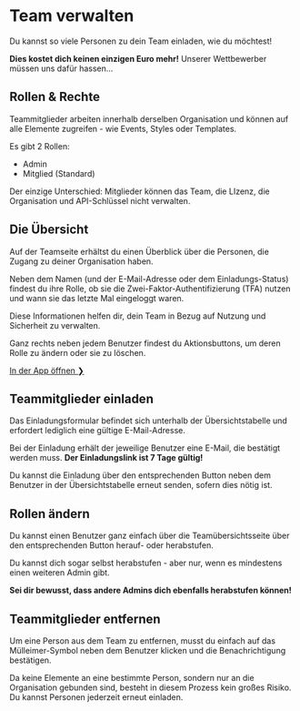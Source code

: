 
# Team verwalten

Du kannst so viele Personen zu dein Team einladen, wie du möchtest!

**Dies kostet dich keinen einzigen Euro mehr!** Unserer Wettbewerber müssen uns dafür hassen...

## Rollen & Rechte

Teammitglieder arbeiten innerhalb derselben Organisation und können auf alle Elemente zugreifen - wie Events, Styles oder Templates.

Es gibt 2 Rollen:

* Admin
* Mitglied (Standard)

Der einzige Unterschied: Mitglieder können das Team, die LIzenz, die Organisation und API-Schlüssel nicht verwalten.

## Die Übersicht

Auf der Teamseite erhältst du einen Überblick über die Personen, die Zugang zu deiner Organisation haben.

Neben dem Namen (und der E-Mail-Adresse oder dem Einladungs-Status) findest du ihre Rolle, ob sie die Zwei-Faktor-Authentifizierung (TFA) nutzen und wann sie das letzte Mal eingeloggt waren.

Diese Informationen helfen dir, dein Team in Bezug auf Nutzung und Sicherheit zu verwalten.

Ganz rechts neben jedem Benutzer findest du Aktionsbuttons, um deren Rolle zu ändern oder sie zu löschen.

[In der App öffnen ❯](https://app.add-to-calendar-pro.com/de/team)

## Teammitglieder einladen

Das Einladungsformular befindet sich unterhalb der Übersichtstabelle und erfordert lediglich eine gültige E-Mail-Adresse.

Bei der Einladung erhält der jeweilige Benutzer eine E-Mail, die bestätigt werden muss. **Der Einladungslink ist 7 Tage gültig!**

Du kannst die Einladung über den entsprechenden Button neben dem Benutzer in der Übersichtstabelle erneut senden, sofern dies nötig ist.

## Rollen ändern

Du kannst einen Benutzer ganz einfach über die Teamübersichtsseite über den entsprechenden Button herauf- oder herabstufen.

Du kannst dich sogar selbst herabstufen - aber nur, wenn es mindestens einen weiteren Admin gibt.

**Sei dir bewusst, dass andere Admins dich ebenfalls herabstufen können!**

## Teammitglieder entfernen

Um eine Person aus dem Team zu entfernen, musst du einfach auf das Mülleimer-Symbol neben dem Benutzer klicken und die Benachrichtigung bestätigen.

Da keine Elemente an eine bestimmte Person, sondern nur an die Organisation gebunden sind, besteht in diesem Prozess kein großes Risiko. Du kannst Personen jederzeit erneut einladen.
